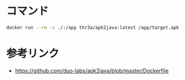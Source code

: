 # コマンド

```bash
docker run --rm -v ./:/app thr3a/apk2java:latest /app/target.apk
```

# 参考リンク

- https://github.com/duo-labs/apk2java/blob/master/Dockerfile
